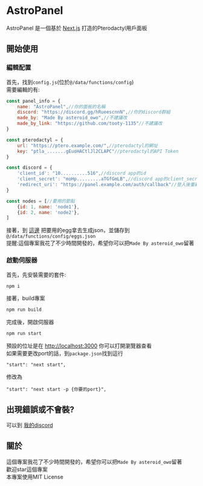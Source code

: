 # AstroPanel

AstroPanel 是一個基於 [Next.js](https://nextjs.org/) 打造的Pterodactyl用戶面板

## 開始使用
### 編輯配置
首先，找到`config.js`(位於`@/data/functions/config`)\
需要編輯的有:

```javascript
const panel_info = {
    name: "AstroPanel",//你的面板的名稱
    discord: "https://discord.gg/hRueescnnN",//你的discord群組
    made_by: "Made By asteroid_owo",//不建議改
    made_by_link: "https://github.com/tooty-1135"//不建議改
}

const pterodactyl = {
    url: "https://ptero.example.com/",//pterodactyl的網址
    key: "ptla_.......gEuoHACtlJl2CLAPC"//pterodactyl的API Token
}

const discord = {
    'client_id': "10..........516",//discord app的id
    'client_secret': "moHp.........aTGfGmLB",//discord app的client_secret
    'redirect_uri': "https://panel.example.com/auth/callback"//登入後重新導到這邊`https://{你的網址}/auth/callback`
}

const nodes = [//要用的節點
    {id: 1, name: 'node1'},
    {id: 2, name: 'node2'},
]
```
接著，到 [這邊](https://astropanel.asteroid.tw/eggs) 把要用的egg拿去生成json，並儲存到`@/data/functions/config/eggs.json`\
提醒:這個專案我花了不少時間開發的，希望你可以把`Made By asteroid_owo`留著
### 啟動伺服器
首先，先安裝需要的套件:

```bash
npm i
```

接著，build專案

```bash
npm run build
```

完成後，開啟伺服器
```bash
npm run start
```

預設的位址是在 [http://localhost:3000](http://localhost:3000) 你可以打開瀏覽器查看\
如果需要更改port的話，到`package.json`找到這行
```
"start": "next start",
```
修改為
```
"start": "next start -p {你要的port}",
```

## 出現錯誤或不會裝?
可以到 [我的discord](https://discord.gg/hRueescnnN)

## 關於
這個專案我花了不少時間開發的，希望你可以把`Made By asteroid_owo`留著\
歡迎star這個專案\
本專案使用MIT License